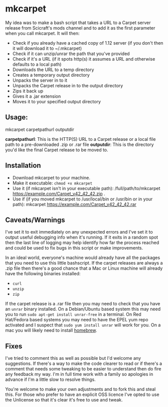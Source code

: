 # mkcarpet

My idea was to make a bash script that takes a URL to a Carpet server release from Scicraft's mods channel and to add it as
the first parameter when you call mkcarpet. It will then:

* Check if you already have a cached copy of 1.12 server (if you don't then it will download it to ~/.mkcarpet)
* Check if it can unzip/unrar the path that you've provided
* Check if it's a URL (if it spots http(s) it assumes a URL and otherwise defaults to a local path)
* Downloads the URL to a temp directory
* Creates a temporary output directory
* Unpacks the server in to it
* Unpacks the Carpet release in to the output directory
* Zips it back up
* Gives it a .jar extension
* Moves it to your specified output directory

## Usage:

mkcarpet carpetpathurl outputdir

**carpetpathurl**: This is the HTTP(S) URL to a Carpet release or a local file path to a pre-downloaded .zip or .rar file
**outputdir**: This is the directory you'd like the final Carpet release to be moved to.

## Installation

* Download mkcarpet to your machine.
* Make it executable: `chmod +x mkcarpet`
* Use it (if mkcarpet isn't in your executable path): /full/path/to/mkcarpet https://example.com/Carpet_v42_42_42.zip .
* Use if (if you moved mkcarpet to /usr/local/bin or /usr/bin or in your path): mkcarpet https://example.com/Carpet_v42_42_42.rar

## Caveats/Warnings

I've set it to exit immediately on any unexpected errors and I've set it to output useful debugging info when it's running. If
it exits in a random spot then the last line of logging may help identify how far the process reached and could be used to fix
bugs in this script or make improvements.

In an ideal world, everyone's machine would already have all the packages that you need to use this little bashscript. If the
carpet releases are always a .zip file then there's a good chance that a Mac or Linux machine will already have the following
binaries installed:

* `curl`
* `unzip`
* `zip`

If the carpet release is a .rar file then you may need to check that you have an `unrar` binary installed. On a Debian/Ubuntu
based system this may need you to run `sudo apt-get install unrar-free` in a terminal. On Red Hat/Fedora based systems you may
need to have the EPEL yum repo activated and I suspect that `sudo yum install unrar` will work for you. On a mac you will likely
need to install [homebrew](https://brew.sh/).

## Fixes

I've tried to comment this as well as possible but I'd welcome any suggestions. If there's a way to make the code clearer to read
or if there's a comment that needs some tweaking to be easier to understand then do fire any feedback my way. I'm in full time
work with a family so apologies in advance if I'm a little slow to resolve things.

You're welcome to make your own adjustments and to fork this and steal this. For those who prefer to have an explicit OSS licence
I've opted to use the Unlicense so that it's clear it's free to use and tweak.
